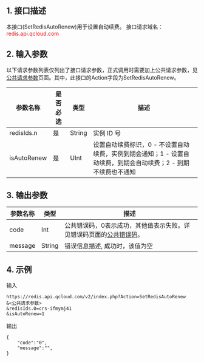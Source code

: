## 1. 接口描述
本接口(SetRedisAutoRenew)用于设置自动续费。
接口请求域名：<font style='color:red'>redis.api.qcloud.com </font>



## 2. 输入参数
以下请求参数列表仅列出了接口请求参数，正式调用时需要加上公共请求参数，见<a href='/doc/api/372/4153' title='公共请求参数'>公共请求参数</a>页面。其中，此接口的Action字段为SetRedisAutoRenew。

| 参数名称 | 是否必选  | 类型 | 描述 |
|---------|---------|---------|---------|
| redisIds.n  | 是 | String | 实例 ID 号|
| isAutoRenew | 是 | UInt | 设置自动续费标识，0 - 不设置自动续费，实例到期会通知；1 - 设置自动续费，到期会自动续费；2 - 到期不续费也不通知|


## 3. 输出参数
| 参数名称 | 类型 | 描述 |
|---------|---------|---------|
| code | Int | 公共错误码，0表示成功，其他值表示失败。详见错误码页面的<a href='https://www.qcloud.com/doc/api/372/%E9%94%99%E8%AF%AF%E7%A0%81#1.E3.80.81.E5.85.AC.E5.85.B1.E9.94.99.E8.AF.AF.E7.A0.81' title='公共错误码'>公共错误码</a>。|
| message | String | 错误信息描述, 成功时，该值为空 |

## 4. 示例
输入
```
https://redis.api.qcloud.com/v2/index.php?Action=SetRedisAutoRenew
&<公共请求参数>
&redisIds.0=crs-ifmymj41
&isAutoRenew=1
```
输出
```
{
    "code":"0",
    "message":"",
}
```